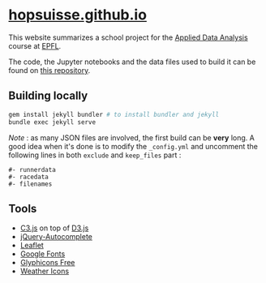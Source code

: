 # [hopsuisse.github.io](https://hopsuisse.github.io)

This website summarizes a school project for the [Applied Data
Analysis](https://adaepfl.github.io) course at [EPFL](https://epfl.ch).

The code, the Jupyter notebooks and the data files used to build it can be found
on [this repository](https://github.com/ggrrll/hop_suisse_ada_project_public).

## Building locally

```sh
gem install jekyll bundler # to install bundler and jekyll
bundle exec jekyll serve
```

*Note* : as many JSON files are involved, the first build can be **very** long.
A good idea when it's done is to modify the `_config.yml` and uncomment the
following lines in both `exclude` and `keep_files` part :

```
#- runnerdata
#- racedata
#- filenames
```

## Tools 

* [C3.js](http://c3js.org) on top of [D3.js](https://d3js.org)
* [jQuery-Autocomplete](https://github.com/devbridge/jQuery-Autocomplete)
* [Leaflet](http://leafletjs.com)
* [Google Fonts](https://fonts.google.com)
* [Glyphicons Free](https://glyphicons.com)
* [Weather Icons](https://erikflowers.github.io/weather-icons/)

